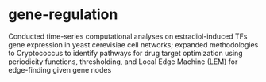 # gene-regulation

Conducted time-series computational analyses on estradiol-induced TFs gene expression in yeast cerevisiae
cell networks; expanded methodologies to Cryptococcus to identify pathways for drug target optimization
using periodicity functions, thresholding, and Local Edge Machine (LEM) for edge-finding given gene nodes
